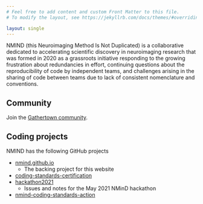 ```yaml
---
# Feel free to add content and custom Front Matter to this file.
# To modify the layout, see https://jekyllrb.com/docs/themes/#overriding-theme-defaults

layout: single
---
```


NMIND (this Neuroimaging Method Is Not Duplicated) is a collaborative dedicated to accelerating scientific discovery in neuroimaging research that was formed in 2020 as a grassroots initiative responding to the growing frustration about redundancies in effort, continuing questions about the reproducibility of code by independent teams, and challenges arising in the sharing of code between teams due to lack of consistent nomenclature and conventions.

Community
----------

Join the [Gathertown community](https://www.google.com/url?q=https://gather.town/app/ESJPNXX7CVirKett/nmind).

Coding projects
---------------

NMIND has the following GitHub projects

* [nmind.github.io](https://github.com/nmind/nmind.github.io)
  * The backing project for this website
* [coding-standards-certification](https://github.com/nmind/coding-standards-certification)
* [hackathon2021](https://github.com/nmind/hackathon2021)
  * Issues and notes for the May 2021 NMinD hackathon
* [nmind-coding-standards-action](https://github.com/nmind/nmind-coding-standards-action)
